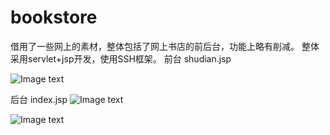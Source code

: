 
# bookstore

借用了一些网上的素材，整体包括了网上书店的前后台，功能上略有削减。
整体采用servlet+jsp开发，使用SSH框架。
前台 shudian.jsp

![Image text](https://github.com/sidan26/bookstore/tree/master/raw/images/12.PNG)

后台 index.jsp
![Image text](https://github.com/sidan26/bookstore/tree/master/raw/images/13.PNG)

![Image text](https://github.com/sidan26/bookstore/tree/master/raw/images/14.PNG)


